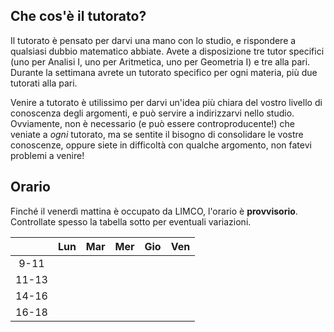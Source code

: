 
## Che cos'è il tutorato?

Il tutorato è pensato per darvi una mano con lo studio, e rispondere a qualsiasi dubbio matematico abbiate. Avete a disposizione tre tutor specifici (uno per Analisi I, uno per Aritmetica, uno per Geometria I) e tre alla pari. Durante la settimana avrete un tutorato specifico per ogni materia, più due tutorati alla pari. 

Venire a tutorato è utilissimo per darvi un'idea più chiara del vostro livello di conoscenza degli argomenti, e può servire a indirizzarvi nello studio. Ovviamente, non è necessario (e può essere controproducente!) che veniate a _ogni_ tutorato, ma se sentite il bisogno di consolidare le vostre conoscenze, oppure siete in difficoltà con qualche argomento, non fatevi problemi a venire! 


## Orario

Finché il venerdì mattina è occupato da LIMCO, l'orario è **provvisorio**. Controllate spesso la tabella sotto per eventuali variazioni.


|  | Lun | Mar | Mer | Gio | Ven |
|:---:|:---:|:---:|:---:|:---:|:---:|
|9-11| 	 |   |   |  |  |
|11-13|	 |   |   |  |   |
|14-16|	 |  |   |  |  |
|16-18|	 |   |   |  |  | 

